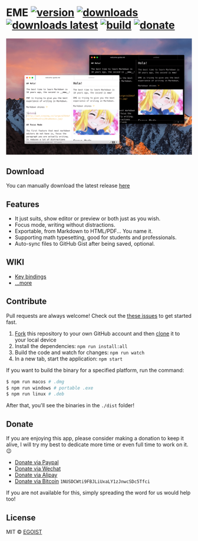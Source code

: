 # EME [![version](https://img.shields.io/github/release/egoist/eme.svg?style=flat-square)](https://github.com/egoist/eme/releases) [![downloads](https://img.shields.io/github/downloads/egoist/eme/total.svg?style=flat-square)](https://github.com/egoist/eme/releases) [![downloads latest](https://img.shields.io/github/downloads/egoist/eme/latest/total.svg?style=flat-square)](https://github.com/egoist/eme/releases/latest) [![build](https://img.shields.io/circleci/project/egoist/eme/dev.svg?style=flat-square)](https://circleci.com/gh/egoist/eme) [![donate](https://img.shields.io/badge/$-donate-ff69b4.svg?maxAge=2592000&style=flat-square)](#donate)

![preview](/media/preview.png)

## Download

You can manually download the latest release [here](https://github.com/egoist/eme/releases)

## Features

- It just suits, show editor or preview or both just as you wish.
- Focus mode, writing without distractions.
- Exportable, from Markdown to HTML/PDF... You name it.
- Supporting math typesetting, good for students and professionals.
- Auto-sync files to GitHub Gist after being saved, optional.

## WIKI

- [Key bindings](https://github.com/egoist/eme/wiki/Key-bindings)
- [...more](https://github.com/egoist/eme/wiki)

## Contribute

Pull requests are always welcome! Check out the [these issues](https://github.com/egoist/eme/issues?q=is%3Aissue+is%3Aopen+label%3A%22contribution+welcome%22) to get started fast.


1. [Fork](https://help.github.com/articles/fork-a-repo/) this repository to your own GitHub account and then [clone](https://help.github.com/articles/cloning-a-repository/) it to your local device
2. Install the dependencies: `npm run install:all`
3. Build the code and watch for changes: `npm run watch`
4. In a new tab, start the application: `npm start`

If you want to build the binary for a specified platform, run the command:

```bash
$ npm run macos # .dmg
$ npm run windows # portable .exe
$ npm run linux # .deb
```

After that, you'll see the binaries in the `./dist` folder!

## Donate

If you are enjoying this app, please consider making a donation to keep it alive, I will try my best to dedicate more time or even full time to work on it. 😉

- [Donate via Paypal](https://www.paypal.me/egoistian/10)
- [Donate via Wechat](http://ww4.sinaimg.cn/large/a15b4afegw1f72ib6rj67j20u00tvgnj.jpg)
- [Donate via Alipay](http://ww4.sinaimg.cn/large/a15b4afegw1f72ib54hybj20qo0nndh5.jpg)
- [Donate via Bitcoin](http://ww4.sinaimg.cn/large/a15b4afegw1f72icbcu0gj202s02sdfl.jpg) `1NUSDCWti9FBJLiUxaLY1zJnwcSDc5Tfci`

If you are not available for this, simply spreading the word for us would help too!

## License

MIT &copy; [EGOIST](https://github.com/egoist)
